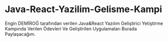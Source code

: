 # Java-React-Yazilim-Gelisme-Kampi
Engin DEMİROĞ tarafından verilen Java&React Yazılım Geliştirici Yetiştirme Kampında Verilen Ödevleri Ve Geliştirilen Uygulamaları Burada Paylaşacağım.
